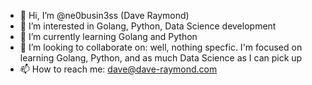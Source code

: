 - 👋 Hi, I’m @ne0busin3ss (Dave Raymond)
- 👀 I’m interested in Golang, Python, Data Science development 
- 🌱 I’m currently learning Golang and Python 
- 💞️ I’m looking to collaborate on: well, nothing specfic. I'm focused on learning Golang, Python, and as much Data Science as I can pick up
- 📫 How to reach me: dave@dave-raymond.com

<!---
ne0busin3ss/ne0busin3ss is a ✨ special ✨ repository because its `README.md` (this file) appears on your GitHub profile.
You can click the Preview link to take a look at your changes.
--->

